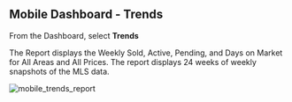 ## Mobile Dashboard - Trends

From the Dashboard, select **Trends**

The Report displays the Weekly Sold, Active, Pending, and Days on Market for All Areas and All Prices. The report displays 24 weeks of weekly snapshots of the MLS data.

![mobile_trends_report](../images/reda_mobile_trends_report.PNG)
